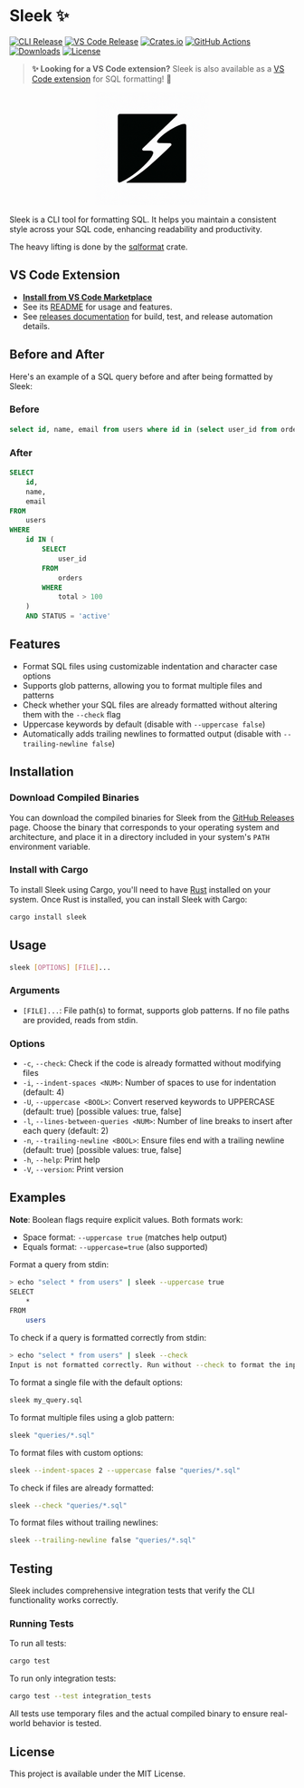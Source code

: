 # Sleek ✨

[![CLI Release](https://img.shields.io/github/v/release/nrempel/sleek?filter=v*&logo=rust&logoColor=white&label=CLI)](https://github.com/nrempel/sleek/releases)
[![VS Code Release](https://img.shields.io/github/v/release/nrempel/sleek?filter=vscode-v*&logo=visualstudiocode&logoColor=white&label=VS%20Code)](https://github.com/nrempel/sleek/releases)
[![Crates.io](https://img.shields.io/crates/v/sleek?logo=rust&logoColor=white)](https://crates.io/crates/sleek)
[![GitHub Actions](https://img.shields.io/github/actions/workflow/status/nrempel/sleek/rust.yml?logo=github&logoColor=white&label=CI)](https://github.com/nrempel/sleek/actions)
[![Downloads](https://img.shields.io/crates/d/sleek?logo=rust&logoColor=white)](https://crates.io/crates/sleek)
[![License](https://img.shields.io/crates/l/sleek?color=blue)](https://github.com/nrempel/sleek/blob/main/LICENSE)

> **✨ Looking for a VS Code extension?**
> Sleek is also available as a [VS Code extension](https://marketplace.visualstudio.com/items?itemName=lucent.sleek-sql) for SQL formatting! 🚀

<p align="center">
  <img src="./sleek.png" alt="Sleek Logo" width="200" />
</p>

Sleek is a CLI tool for formatting SQL. It helps you maintain a consistent style
across your SQL code, enhancing readability and productivity.

The heavy lifting is done by the
[sqlformat](https://github.com/shssoichiro/sqlformat-rs) crate.

## VS Code Extension

- **[Install from VS Code Marketplace](https://marketplace.visualstudio.com/items?itemName=lucent.sleek-sql)**
- See its [README](./vscode-extension/README.md) for usage and features.
- See [releases documentation](./RELEASES.md) for build, test, and release automation details.

## Before and After

Here's an example of a SQL query before and after being formatted by Sleek:

### Before

```sql
select id, name, email from users where id in (select user_id from orders where total > 100) and status = 'active'
```

### After

```sql
SELECT
    id,
    name,
    email
FROM
    users
WHERE
    id IN (
        SELECT
            user_id
        FROM
            orders
        WHERE
            total > 100
    )
    AND STATUS = 'active'
```

## Features

- Format SQL files using customizable indentation and character case options
- Supports glob patterns, allowing you to format multiple files and patterns
- Check whether your SQL files are already formatted without altering them with
  the `--check` flag
- Uppercase keywords by default (disable with `--uppercase false`)
- Automatically adds trailing newlines to formatted output (disable with `--trailing-newline false`)

## Installation

### Download Compiled Binaries

You can download the compiled binaries for Sleek from the
[GitHub Releases](https://github.com/nrempel/sleek/releases) page. Choose the
binary that corresponds to your operating system and architecture, and place it
in a directory included in your system's `PATH` environment variable.

### Install with Cargo

To install Sleek using Cargo, you'll need to have
[Rust](https://www.rust-lang.org/tools/install) installed on your system. Once
Rust is installed, you can install Sleek with Cargo:

```bash
cargo install sleek
```

## Usage

```bash
sleek [OPTIONS] [FILE]...
```

### Arguments

- `[FILE]...`: File path(s) to format, supports glob patterns. If no file paths are provided, reads from stdin.

### Options

- `-c`, `--check`: Check if the code is already formatted without modifying files
- `-i`, `--indent-spaces <NUM>`: Number of spaces to use for indentation (default: 4)
- `-U`, `--uppercase <BOOL>`: Convert reserved keywords to UPPERCASE (default: true) [possible values: true, false]
- `-l`, `--lines-between-queries <NUM>`: Number of line breaks to insert after each query (default: 2)
- `-n`, `--trailing-newline <BOOL>`: Ensure files end with a trailing newline (default: true) [possible values: true, false]
- `-h`, `--help`: Print help
- `-V`, `--version`: Print version

## Examples

**Note**: Boolean flags require explicit values. Both formats work:

- Space format: `--uppercase true` (matches help output)
- Equals format: `--uppercase=true` (also supported)

Format a query from stdin:

```bash
> echo "select * from users" | sleek --uppercase true
SELECT
    *
FROM
    users
```

To check if a query is formatted correctly from stdin:

```bash
> echo "select * from users" | sleek --check
Input is not formatted correctly. Run without --check to format the input.
```

To format a single file with the default options:

```bash
sleek my_query.sql
```

To format multiple files using a glob pattern:

```bash
sleek "queries/*.sql"
```

To format files with custom options:

```bash
sleek --indent-spaces 2 --uppercase false "queries/*.sql"
```

To check if files are already formatted:

```bash
sleek --check "queries/*.sql"
```

To format files without trailing newlines:

```bash
sleek --trailing-newline false "queries/*.sql"
```

## Testing

Sleek includes comprehensive integration tests that verify the CLI functionality works correctly.

### Running Tests

To run all tests:

```bash
cargo test
```

To run only integration tests:

```bash
cargo test --test integration_tests
```

All tests use temporary files and the actual compiled binary to ensure real-world behavior is tested.

## License

This project is available under the MIT License.
